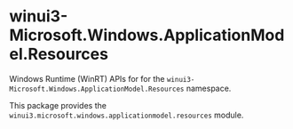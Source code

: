 <!-- warning: Please don't edit this file. It was automatically generated. -->

# winui3-Microsoft.Windows.ApplicationModel.Resources

Windows Runtime (WinRT) APIs for for the `winui3-Microsoft.Windows.ApplicationModel.Resources` namespace.

This package provides the `winui3.microsoft.windows.applicationmodel.resources` module.
